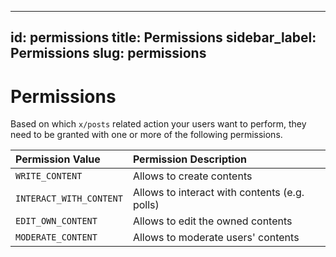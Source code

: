 ---
id: permissions
title: Permissions
sidebar_label: Permissions
slug: permissions
 ---

# Permissions

Based on which `x/posts` related action your users want to perform, they need to be granted with one or more
of the following permissions.

| **Permission Value**    | **Permission Description**                    | 
|:------------------------|:----------------------------------------------|
| `WRITE_CONTENT`         | Allows to create contents                     |
| `INTERACT_WITH_CONTENT` | Allows to interact with contents (e.g. polls) |
| `EDIT_OWN_CONTENT`      | Allows to edit the owned contents             |
| `MODERATE_CONTENT`      | Allows to moderate users' contents            |